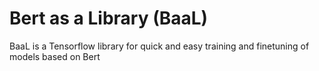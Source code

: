 # Bert as a Library (BaaL)
BaaL is a Tensorflow library for quick and easy training and finetuning of models based on Bert
